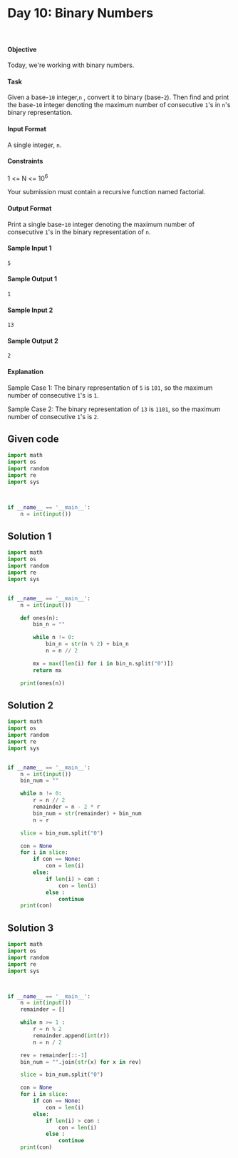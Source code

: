 # Day 10: Binary Numbers
<br>

#### Objective

Today, we're working with binary numbers.

#### Task
Given a base-`10` integer,`n` , convert it to binary (base-`2`). Then find and print the base-`10` integer denoting the maximum number of consecutive `1`'s in `n`'s binary representation.

#### Input Format
A single integer, `n`.

#### Constraints
1 <= N <= 10<sup>6</sup>

Your submission must contain a recursive function named factorial.

#### Output Format
Print a single base-`10` integer denoting the maximum number of consecutive `1`'s in the binary representation of `n`.


#### Sample Input 1

```
5
```

#### Sample Output 1

```
1
```

#### Sample Input 2

```
13
```

#### Sample Output 2

```
2
```

#### Explanation
Sample Case 1:
The binary representation of `5` is `101`, so the maximum number of consecutive `1`'s is `1`.

Sample Case 2:
The binary representation of `13` is `1101`, so the maximum number of consecutive `1`'s is `2`.


## Given code

```python
import math
import os
import random
import re
import sys



if __name__ == '__main__':
    n = int(input())
```

## Solution 1

```python
import math
import os
import random
import re
import sys


if __name__ == '__main__':
    n = int(input())

    def ones(n):
        bin_n = ""

        while n != 0:
            bin_n = str(n % 2) + bin_n
            n = n // 2

        mx = max([len(i) for i in bin_n.split("0")])
        return mx

    print(ones(n))
```


## Solution 2

```python
import math
import os
import random
import re
import sys


if __name__ == '__main__':
    n = int(input())
    bin_num = ""

    while n != 0:
        r = n // 2
        remainder = n - 2 * r
        bin_num = str(remainder) + bin_num
        n = r

    slice = bin_num.split("0")

    con = None
    for i in slice:
        if con == None:
            con = len(i)
        else:
            if len(i) > con :
                con = len(i)
            else :
                continue
    print(con)
```


## Solution 3

```python
import math
import os
import random
import re
import sys



if __name__ == '__main__':
    n = int(input())
    remainder = []

    while n >= 1 :
        r = n % 2
        remainder.append(int(r))
        n = n / 2

    rev = remainder[::-1]
    bin_num = "".join(str(x) for x in rev)

    slice = bin_num.split("0")

    con = None
    for i in slice:
        if con == None:
            con = len(i)
        else:
            if len(i) > con :
                con = len(i)
            else :
                continue
    print(con)
```
